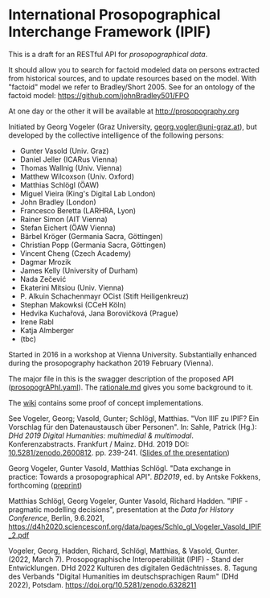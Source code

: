 International Prosopographical Interchange Framework (IPIF)
===========================================================

This is a draft for an RESTful API for *prosopographical data*.

It should allow you to search for factoid modeled data on persons extracted from historical sources, and to update resources based on the model.
With "factoid" model we refer to Bradley/Short 2005. See for an ontology of the factoid model: https://github.com/johnBradley501/FPO

At one day or the other it will be available at http://prosopography.org

Initiated by Georg Vogeler (Graz University, georg.vogler@uni-graz.at), but developed by the collective intelligence of the following persons:
* Gunter Vasold (Univ. Graz)
* Daniel Jeller (ICARus Vienna)
* Thomas Wallnig (Univ. Vienna)
* Matthew Wilcoxson (Univ. Oxford)
* Matthias Schlögl (ÖAW)
* Miguel Vieira (King's Digital Lab London)
* John Bradley (London)
* Francesco Beretta (LARHRA, Lyon)
* Rainer Simon (AIT Vienna)
* Stefan Eichert (ÖAW Vienna)
* Bärbel Kröger (Germania Sacra, Göttingen)
* Christian Popp (Germania Sacra, Göttingen)
* Vincent Cheng (Czech Academy)
* Dagmar Mrozik
* James Kelly (University of Durham)
* Nada Zečević
* Ekaterini Mitsiou (Univ. Vienna)
* P. Alkuin Schachenmayr OCist (Stift Heiligenkreuz)
* Stephan Makowksi (CCeH Köln)
* Hedvika Kuchařová, Jana Borovičková (Prague)
* Irene Rabl
* Katja Almberger
* (tbc)

Started in 2016 in a workshop at Vienna University.
Substantially enhanced during the prosopography hackathon 2019 February (Vienna).

The major file in this is the swagger description of the proposed API ([prosopogrAPhI.yaml](https://github.com/GVogeler/prosopogrAPhI/blob/master/prosopogrAPhI.yaml)). The [rationale.md](rationale.md) gives you some background to it.

The [wiki](https://github.com/GVogeler/prosopogrAPhI/wiki) contains some proof of concept implementations.

See Vogeler, Georg; Vasold, Gunter; Schlögl, Matthias. "Von IIIF zu IPIF? Ein Vorschlag für den Datenaustausch über Personen".
In: Sahle, Patrick (Hg.): *DHd 2019 Digital Humanities: multimedial & multimodal*. Konferenzabstracts. Frankfurt / Mainz. DHd. 2019 DOI: [10.5281/zenodo.2600812](http://doi.org/10.5281/zenodo.2600812). pp. 239-241. ([Slides of the presentation](https://online.uni-graz.at/kfu_online/wbFPCompsCallBacks.cbExecuteDownload?pDocStoreNr=5185962))

Georg Vogeler, Gunter Vasold, Matthias Schlögl. "Data exchange in practice: Towards a prosopographical API". *BD2019*, ed. by Antske Fokkens, forthcoming  ([preprint](https://hcommons.org/deposits/item/hc:29017/))

Matthias Schlögl, Georg Vogeler, Gunter Vasold, Richard Hadden. "IPIF - pragmatic modelling decisions", presentation at the *Data for History Conference*, Berlin, 9.6.2021, https://d4h2020.sciencesconf.org/data/pages/Schlo_gl_Vogeler_Vasold_IPIF_2.pdf

Vogeler, Georg, Hadden, Richard, Schlögl, Matthias, & Vasold, Gunter. (2022, March 7). Prosopographische Interoperabilität (IPIF) - Stand der Entwicklungen. DHd 2022 Kulturen des digitalen Gedächtnisses. 8. Tagung des Verbands "Digital Humanities im deutschsprachigen Raum" (DHd 2022), Potsdam. https://doi.org/10.5281/zenodo.6328211
